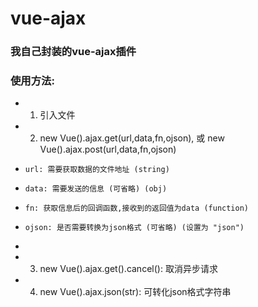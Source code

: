 # vue-ajax
### 我自己封装的vue-ajax插件
### 使用方法: 
* 1. 引入文件
* 2. new Vue().ajax.get(url,data,fn,ojson), 或 new Vue().ajax.post(url,data,fn,ojson)
*     url: 需要获取数据的文件地址 (string)
*     data: 需要发送的信息 (可省略) (obj)
*     fn: 获取信息后的回调函数,接收到的返回值为data (function)
*     ojson: 是否需要转换为json格式 (可省略) (设置为 "json")
*
* 3. new Vue().ajax.get().cancel(): 取消异步请求
* 4. new Vue().ajax.json(str): 可转化json格式字符串
